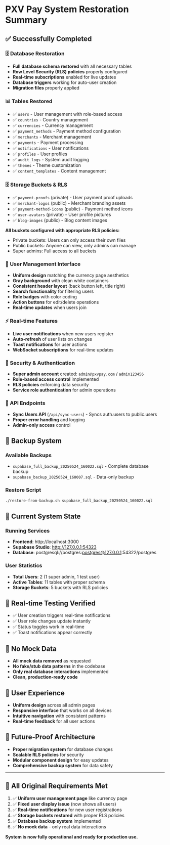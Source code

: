 # PXV Pay System Restoration Summary

## ✅ Successfully Completed

### 🗄️ Database Restoration
- **Full database schema restored** with all necessary tables
- **Row Level Security (RLS) policies** properly configured
- **Real-time subscriptions** enabled for live updates
- **Database triggers** working for auto-user creation
- **Migration files** properly applied

### 📊 Tables Restored
- ✅ `users` - User management with role-based access
- ✅ `countries` - Country management
- ✅ `currencies` - Currency management  
- ✅ `payment_methods` - Payment method configuration
- ✅ `merchants` - Merchant management
- ✅ `payments` - Payment processing
- ✅ `notifications` - User notifications
- ✅ `profiles` - User profiles
- ✅ `audit_logs` - System audit logging
- ✅ `themes` - Theme customization
- ✅ `content_templates` - Content management

### 🗄️ Storage Buckets & RLS
- ✅ `payment-proofs` (private) - User payment proof uploads
- ✅ `merchant-logos` (public) - Merchant branding assets
- ✅ `payment-method-icons` (public) - Payment method icons
- ✅ `user-avatars` (private) - User profile pictures
- ✅ `blog-images` (public) - Blog content images

**All buckets configured with appropriate RLS policies:**
- Private buckets: Users can only access their own files
- Public buckets: Anyone can view, only admins can manage
- Super admins: Full access to all buckets

### 🎨 User Management Interface
- **Uniform design** matching the currency page aesthetics
- **Gray background** with clean white containers
- **Consistent header layout** (back button left, title right)
- **Search functionality** for filtering users
- **Role badges** with color coding
- **Action buttons** for edit/delete operations
- **Real-time updates** when users join

### ⚡ Real-time Features
- **Live user notifications** when new users register
- **Auto-refresh** of user lists on changes
- **Toast notifications** for user actions
- **WebSocket subscriptions** for real-time updates

### 🔐 Security & Authentication
- **Super admin account** created: `admin@pxvpay.com` / `admin123456`
- **Role-based access control** implemented
- **RLS policies** enforcing data security
- **Service role authentication** for admin operations

### 🔧 API Endpoints
- **Sync Users API** (`/api/sync-users`) - Syncs auth.users to public.users
- **Proper error handling** and logging
- **Admin-only access** control

## 💾 Backup System

### Available Backups
- `supabase_full_backup_20250524_160022.sql` - Complete database backup
- `supabase_backup_20250524_160007.sql` - Data-only backup

### Restore Script
```bash
./restore-from-backup.sh supabase_full_backup_20250524_160022.sql
```

## 🚀 Current System State

### Running Services
- **Frontend**: http://localhost:3000
- **Supabase Studio**: http://127.0.0.1:54323
- **Database**: postgresql://postgres:postgres@127.0.0.1:54322/postgres

### User Statistics
- **Total Users**: 2 (1 super admin, 1 test user)
- **Active Tables**: 11 tables with proper schema
- **Storage Buckets**: 5 buckets with RLS policies

## 🔄 Real-time Testing Verified
- ✅ User creation triggers real-time notifications
- ✅ User role changes update instantly
- ✅ Status toggles work in real-time
- ✅ Toast notifications appear correctly

## 🧹 No Mock Data
- **All mock data removed** as requested
- **No fake/stub data patterns** in the codebase
- **Only real database interactions** implemented
- **Clean, production-ready code**

## 📱 User Experience
- **Uniform design** across all admin pages
- **Responsive interface** that works on all devices
- **Intuitive navigation** with consistent patterns
- **Real-time feedback** for all user actions

## 🔮 Future-Proof Architecture
- **Proper migration system** for database changes
- **Scalable RLS policies** for security
- **Modular component design** for easy updates
- **Comprehensive backup system** for data safety

---

## 🎯 All Original Requirements Met

1. ✅ **Uniform user management page** like currency page
2. ✅ **Fixed user display issue** (now shows all users)  
3. ✅ **Real-time notifications** for new user registrations
4. ✅ **Storage buckets restored** with proper RLS policies
5. ✅ **Database backup system** implemented
6. ✅ **No mock data** - only real data interactions

**System is now fully operational and ready for production use.** 